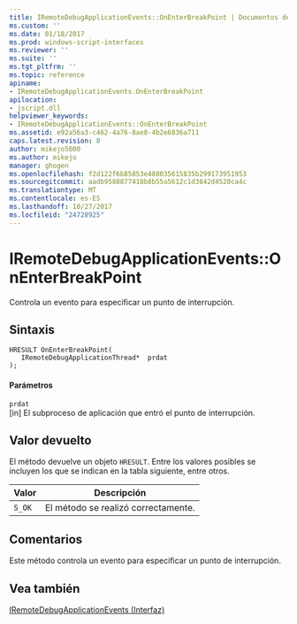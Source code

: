 ```yaml
---
title: IRemoteDebugApplicationEvents::OnEnterBreakPoint | Documentos de Microsoft
ms.custom: ''
ms.date: 01/18/2017
ms.prod: windows-script-interfaces
ms.reviewer: ''
ms.suite: ''
ms.tgt_pltfrm: ''
ms.topic: reference
apiname:
- IRemoteDebugApplicationEvents.OnEnterBreakPoint
apilocation:
- jscript.dll
helpviewer_keywords:
- IRemoteDebugApplicationEvents::OnEnterBreakPoint
ms.assetid: e92a56a3-c462-4a76-8ae8-4b2e6836a711
caps.latest.revision: 8
author: mikejo5000
ms.author: mikejo
manager: ghogen
ms.openlocfilehash: f2d122f6b85853e488035615835b299173951953
ms.sourcegitcommit: aadb9588877418b8b55a5612c1d3842d4520ca4c
ms.translationtype: MT
ms.contentlocale: es-ES
ms.lasthandoff: 10/27/2017
ms.locfileid: "24728925"
---
```

# <a name="iremotedebugapplicationeventsonenterbreakpoint"></a>IRemoteDebugApplicationEvents::OnEnterBreakPoint
Controla un evento para especificar un punto de interrupción.  
  
## <a name="syntax"></a>Sintaxis  
  
```  
HRESULT OnEnterBreakPoint(  
   IRemoteDebugApplicationThread*  prdat  
);  
```  
  
#### <a name="parameters"></a>Parámetros  
 `prdat`  
 [in] El subproceso de aplicación que entró el punto de interrupción.  
  
## <a name="return-value"></a>Valor devuelto  
 El método devuelve un objeto `HRESULT`. Entre los valores posibles se incluyen los que se indican en la tabla siguiente, entre otros.  
  
|Valor|Descripción|  
|-----------|-----------------|  
|`S_OK`|El método se realizó correctamente.|  
  
## <a name="remarks"></a>Comentarios  
 Este método controla un evento para especificar un punto de interrupción.  
  
## <a name="see-also"></a>Vea también  
 [IRemoteDebugApplicationEvents (Interfaz)](../../winscript/reference/iremotedebugapplicationevents-interface.md)